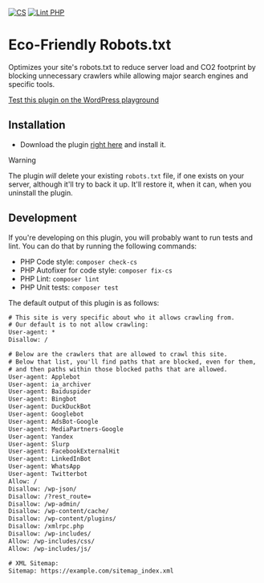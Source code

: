 [![CS](https://github.com/jdevalk/fewer-tags-pro/actions/workflows/cs.yml/badge.svg)](https://github.com/jdevalk/fewer-tags-pro/actions/workflows/cs.yml)
[![Lint PHP](https://github.com/Emilia-Capital/fewer-tags-pro/actions/workflows/lint-php.yml/badge.svg)](https://github.com/Emilia-Capital/fewer-tags-pro/actions/workflows/lint-php.yml)

# Eco-Friendly Robots.txt
Optimizes your site's robots.txt to reduce server load and CO2 footprint by blocking unnecessary crawlers while allowing major search engines and specific tools.

[Test this plugin on the WordPress playground](https://playground.wordpress.net/#%7B%22landingPage%22:%22/?robots=1%22,%22features%22:%7B%22networking%22:true%7D,%22steps%22:%5B%7B%22step%22:%22defineWpConfigConsts%22,%22consts%22:%7B%22IS_PLAYGROUND_PREVIEW%22:true%7D%7D,%7B%22step%22:%22login%22,%22username%22:%22admin%22,%22password%22:%22password%22%7D,%7B%22step%22:%22installPlugin%22,%22pluginZipFile%22:%7B%22resource%22:%22url%22,%22url%22:%22https://bypass-cors.altha.workers.dev/https://github.com/Emilia-Capital/eco-friendly-robots-txt/archive/refs/heads/main.zip%22%7D,%22options%22:%7B%22activate%22:true%7D%7D%5D%7D)

## Installation

* Download the plugin [right here](https://github.com/Emilia-Capital/eco-friendly-robots-txt/archive/refs/heads/main.zip) and install it.

> [!WARNING]  
> The plugin _will_ delete your existing `robots.txt` file, if one exists on your server, although it'll try to back it up. It'll restore it, when it can, when you uninstall the plugin.

## Development

If you're developing on this plugin, you will probably want to run tests and lint. You can do that by running the following commands:

* PHP Code style: `composer check-cs`
* PHP Autofixer for code style: `composer fix-cs`
* PHP Lint: `composer lint`
* PHP Unit tests: `composer test`

The default output of this plugin is as follows:

```txt
# This site is very specific about who it allows crawling from.
# Our default is to not allow crawling:
User-agent: *
Disallow: /

# Below are the crawlers that are allowed to crawl this site.
# Below that list, you'll find paths that are blocked, even for them,
# and then paths within those blocked paths that are allowed.
User-agent: Applebot
User-agent: ia_archiver
User-agent: Baiduspider
User-agent: Bingbot
User-agent: DuckDuckBot
User-agent: Googlebot
User-agent: AdsBot-Google
User-agent: MediaPartners-Google
User-agent: Yandex
User-agent: Slurp
User-agent: FacebookExternalHit
User-agent: LinkedInBot
User-agent: WhatsApp
User-agent: Twitterbot
Allow: /
Disallow: /wp-json/
Disallow: /?rest_route=
Disallow: /wp-admin/
Disallow: /wp-content/cache/
Disallow: /wp-content/plugins/
Disallow: /xmlrpc.php
Disallow: /wp-includes/
Allow: /wp-includes/css/
Allow: /wp-includes/js/

# XML Sitemap:
Sitemap: https://example.com/sitemap_index.xml
```
